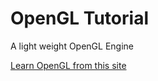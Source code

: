 # OpenGL Tutorial

A light weight OpenGL Engine

[Learn OpenGL from this site](https://learnopengl.com/)
